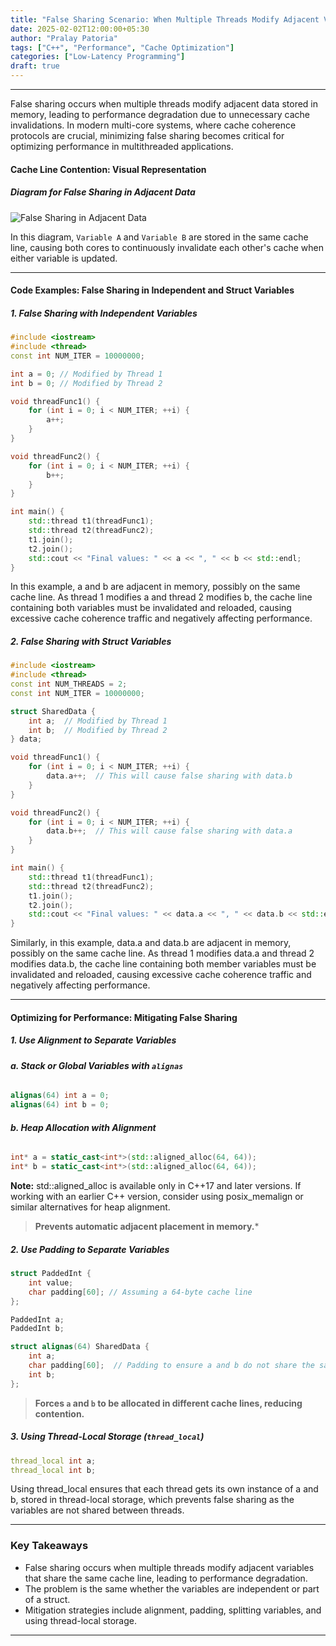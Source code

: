 ```yaml
---
title: "False Sharing Scenario: When Multiple Threads Modify Adjacent Variables"
date: 2025-02-02T12:00:00+05:30
author: "Pralay Patoria"
tags: ["C++", "Performance", "Cache Optimization"]
categories: ["Low-Latency Programming"]
draft: true
---
```


---

False sharing occurs when multiple threads modify adjacent data stored in memory, leading to performance degradation due to unnecessary cache invalidations. In modern multi-core systems, where cache coherence protocols are crucial, minimizing false sharing becomes critical for optimizing performance in multithreaded applications.
#### **Cache Line Contention: Visual Representation**

##### **Diagram for False Sharing in Adjacent Data**
![False Sharing in Adjacent Data](/diagrams/false_sharing_adjacent_variables.png)

In this diagram, `Variable A` and `Variable B` are stored in the same cache line, causing both cores to continuously invalidate each other's cache when either variable is updated.

---

#### **Code Examples: False Sharing in Independent and Struct Variables**


##### **1. False Sharing with Independent Variables**

```cpp
#include <iostream>
#include <thread>
const int NUM_ITER = 10000000;

int a = 0; // Modified by Thread 1
int b = 0; // Modified by Thread 2

void threadFunc1() {
    for (int i = 0; i < NUM_ITER; ++i) {
        a++;
    }
}

void threadFunc2() {
    for (int i = 0; i < NUM_ITER; ++i) {
        b++;
    }
}

int main() {
    std::thread t1(threadFunc1);
    std::thread t2(threadFunc2);
    t1.join();
    t2.join();
    std::cout << "Final values: " << a << ", " << b << std::endl;
}
```
In this example, a and b are adjacent in memory, possibly on the same cache line. As thread 1 modifies a and thread 2 modifies b, the cache line containing both variables must be invalidated and reloaded, causing excessive cache coherence traffic and negatively affecting performance.



##### **2. False Sharing with Struct Variables**
```cpp
#include <iostream>
#include <thread>
const int NUM_THREADS = 2;
const int NUM_ITER = 10000000;

struct SharedData {
    int a;  // Modified by Thread 1
    int b;  // Modified by Thread 2
} data;

void threadFunc1() {
    for (int i = 0; i < NUM_ITER; ++i) {
        data.a++;  // This will cause false sharing with data.b
    }
}

void threadFunc2() {
    for (int i = 0; i < NUM_ITER; ++i) {
        data.b++;  // This will cause false sharing with data.a
    }
}

int main() {
    std::thread t1(threadFunc1);
    std::thread t2(threadFunc2);
    t1.join();
    t2.join();
    std::cout << "Final values: " << data.a << ", " << data.b << std::endl;
}
```
Similarly, in this example, data.a and data.b are adjacent in memory, possibly on the same cache line. As thread 1 modifies data.a and thread 2 modifies data.b, the cache line containing both member variables must be invalidated and reloaded, causing excessive cache coherence traffic and negatively affecting performance.

---

#### **Optimizing for Performance: Mitigating False Sharing**

##### **1. Use Alignment to Separate Variables**
###### **a. Stack or Global Variables with `alignas`**

```cpp
alignas(64) int a = 0; 
alignas(64) int b = 0; 
```

###### **b. Heap Allocation with Alignment**

```cpp
int* a = static_cast<int*>(std::aligned_alloc(64, 64));
int* b = static_cast<int*>(std::aligned_alloc(64, 64));
```
**Note:** std::aligned_alloc is available only in C++17 and later versions. If working with an earlier C++ version, consider using posix_memalign or similar alternatives for heap alignment.
> **Prevents automatic adjacent placement in memory.***

##### **2. Use Padding to Separate Variables**

```cpp
struct PaddedInt {
    int value;
    char padding[60]; // Assuming a 64-byte cache line
};

PaddedInt a;
PaddedInt b;
```

```cpp
struct alignas(64) SharedData {
    int a;
    char padding[60];  // Padding to ensure a and b do not share the same cache line
    int b;
};
```

> **Forces `a` and `b` to be allocated in different cache lines, reducing contention.**

##### **3. Using Thread-Local Storage (`thread_local`)**
```cpp
thread_local int a;
thread_local int b;
```
Using thread_local ensures that each thread gets its own instance of a and b, stored in thread-local storage, which prevents false sharing as the variables are not shared between threads.

---

### **Key Takeaways**
- False sharing occurs when multiple threads modify adjacent variables that share the same cache line, leading to performance degradation.
- The problem is the same whether the variables are independent or part of a struct.
- Mitigation strategies include alignment, padding, splitting variables, and using thread-local storage.
---
